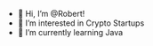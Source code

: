 - 👋 Hi, I’m @Robert!
- 👀 I’m interested in Crypto Startups
- 🌱 I’m currently learning Java

<!---
Rob4919/Rob4919 is a ✨ special ✨ repository because its `README.md` (this file) appears on your GitHub profile.
You can click the Preview link to take a look at your changes.
--->
